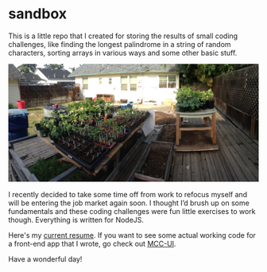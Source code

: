 # sandbox

This is a little repo that I created for storing the results of small coding challenges, like finding the longest palindrome in a string of random characters, sorting arrays in various ways and some other basic stuff.

![Things](portfolio/growing-things.jpeg)

I recently decided to take some time off from work to refocus myself and will be entering the job market again soon. I thought I’d brush up on some fundamentals and these coding challenges were fun little exercises to work though. Everything is written for NodeJS.

Here's my [current resume](https://www.dropbox.com/s/hipd37bgykru78j/Shawn_Wilson-Resume.pdf?dl=0). If you want to see some actual working code for a front-end app that I wrote, go check out [MCC-UI](https://github.com/goneplaid/mcc-ui).

Have a wonderful day!
